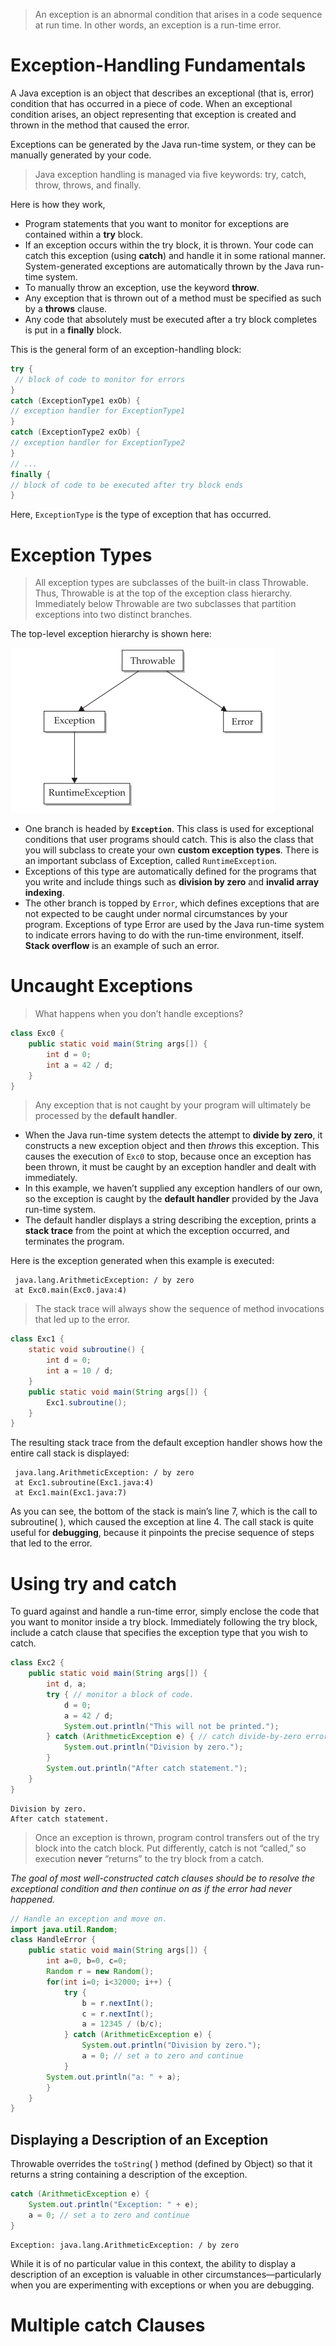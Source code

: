 >An exception is an abnormal condition that arises in a code sequence at run time. In other words, an exception is a run-time error.
# Exception-Handling Fundamentals

A Java exception is an object that describes an exceptional (that is, error) condition that has occurred in a piece of code. When an exceptional condition arises, an object representing that exception is created and thrown in the method that caused the error.

Exceptions can be generated by the Java run-time system, or they can be manually generated by your code.

>Java exception handling is managed via five keywords: try, catch, throw, throws, and finally.

Here is how they work,
* Program statements that you want to monitor for exceptions are contained within a **try** block. 
* If an exception occurs within the try block, it is thrown. Your code can catch this exception (using **catch**) and handle it in some rational manner. System-generated exceptions are automatically thrown by the Java run-time system. 
* To manually throw an exception, use the keyword **throw**. 
* Any exception that is thrown out of a method must be specified as such by a **throws** clause. 
* Any code that absolutely must be executed after a try block completes is put in a **finally** block.

This is the general form of an exception-handling block:

```java
try {
 // block of code to monitor for errors
}
catch (ExceptionType1 exOb) {
// exception handler for ExceptionType1
}
catch (ExceptionType2 exOb) {
// exception handler for ExceptionType2
}
// ...
finally {
// block of code to be executed after try block ends
}
```
Here, `ExceptionType` is the type of exception that has occurred.

# Exception Types

> All exception types are subclasses of the built-in class Throwable. Thus, Throwable is at the top of the exception class hierarchy. Immediately below Throwable are two subclasses that partition exceptions into two distinct branches.

The top-level exception hierarchy is shown here:

![Pasted image 20240906082344](attachments/Pasted%20image%2020240906082344.png)

* One branch is headed by **`Exception`**. This class is used for exceptional conditions that user programs should catch. This is also the class that you will subclass to create your own **custom exception types**. There is an important subclass of Exception, called `RuntimeException`.
* Exceptions of this type are automatically defined for the programs that you write and include things such as **division by zero** and **invalid array indexing**.
* The other branch is topped by `Error`, which defines exceptions that are not expected to be caught under normal circumstances by your program. Exceptions of type Error are used by the Java run-time system to indicate errors having to do with the run-time environment, itself. **Stack overflow** is an example of such an error.
# Uncaught Exceptions

>What happens when you don’t handle exceptions?

```java
class Exc0 {
	public static void main(String args[]) {
		int d = 0;
		int a = 42 / d;
	}
}
```

> Any exception that is not caught by your program will ultimately be processed by the **default handler**.

* When the Java run-time system detects the attempt to **divide by zero**, it constructs a new exception object and then *throws* this exception. This causes the execution of `Exc0` to stop, because once an exception has been thrown, it must be caught by an exception handler and dealt with immediately. 
* In this example, we haven’t supplied any exception handlers of our own, so the exception is caught by the **default handler** provided by the Java run-time system. 
* The default handler displays a string describing the exception, prints a **stack trace** from the point at which the exception occurred, and terminates the program.

Here is the exception generated when this example is executed:
```stacktrace
 java.lang.ArithmeticException: / by zero
 at Exc0.main(Exc0.java:4)
```

>The stack trace will always show the sequence of method invocations that led up to the error.

```java
class Exc1 {
	static void subroutine() {
		int d = 0;
		int a = 10 / d;
	}
	public static void main(String args[]) {
		Exc1.subroutine();
	}
}
```

The resulting stack trace from the default exception handler shows how the entire call 
stack is displayed:
```stack trace
 java.lang.ArithmeticException: / by zero
 at Exc1.subroutine(Exc1.java:4)
 at Exc1.main(Exc1.java:7)
```
As you can see, the bottom of the stack is main’s line 7, which is the call to subroutine( ), which caused the exception at line 4. The call stack is quite useful for **debugging**, because it pinpoints the precise sequence of steps that led to the error.
# Using try and catch

To guard against and handle a run-time error, simply enclose the code that you want to monitor inside a try block. Immediately following the try block, include a catch clause that specifies the exception type that you wish to catch.

```java
class Exc2 {
	public static void main(String args[]) {
		int d, a;
		try { // monitor a block of code.
			d = 0;
			a = 42 / d;
			System.out.println("This will not be printed.");
		} catch (ArithmeticException e) { // catch divide-by-zero error
			System.out.println("Division by zero.");
		}
		System.out.println("After catch statement.");
	}
}
```
```output
Division by zero.
After catch statement.
```

>Once an exception is thrown, program control transfers out of the try block into the catch block. Put differently, catch is not “called,” so execution **never** “returns” to the try block from a catch.

*The goal of most well-constructed catch clauses should be to resolve the exceptional condition and then continue on as if the error had never happened.*

```java
// Handle an exception and move on.
import java.util.Random;
class HandleError {
	public static void main(String args[]) {
		int a=0, b=0, c=0;
		Random r = new Random();
		for(int i=0; i<32000; i++) {
			try {
				b = r.nextInt();
				c = r.nextInt();
				a = 12345 / (b/c);
			} catch (ArithmeticException e) {
				System.out.println("Division by zero.");
				a = 0; // set a to zero and continue
			}
		System.out.println("a: " + a);
		}
	}
}
```
## Displaying a Description of an Exception

Throwable overrides the `toString`( ) method (defined by Object) so that it returns a string containing a description of the exception.

```java
catch (ArithmeticException e) {
	System.out.println("Exception: " + e);
	a = 0; // set a to zero and continue
}
```
```
Exception: java.lang.ArithmeticException: / by zero
```

While it is of no particular value in this context, the ability to display a description of 
an exception is valuable in other circumstances—particularly when you are experimenting 
with exceptions or when you are debugging.
# Multiple catch Clauses
